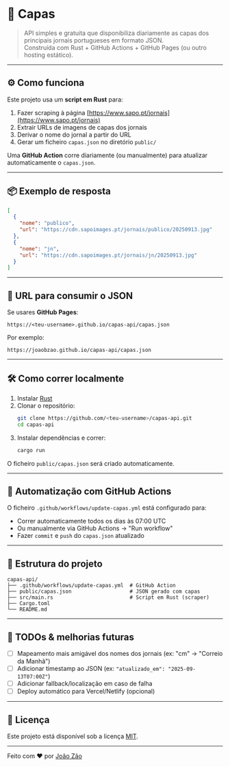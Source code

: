 # 📰 Capas

> API simples e gratuita que disponibiliza diariamente as capas dos principais jornais portugueses em formato JSON.  
> Construída com Rust + GitHub Actions + GitHub Pages (ou outro hosting estático).

---

## ⚙️ Como funciona

Este projeto usa um **script em Rust** para:
1. Fazer scraping à página [https://www.sapo.pt/jornais](https://www.sapo.pt/jornais)
2. Extrair URLs de imagens de capas dos jornais
3. Derivar o nome do jornal a partir do URL
4. Gerar um ficheiro `capas.json` no diretório `public/`

Uma **GitHub Action** corre diariamente (ou manualmente) para atualizar automaticamente o `capas.json`.

---

## 📦 Exemplo de resposta

```json
[
  {
    "nome": "publico",
    "url": "https://cdn.sapoimages.pt/jornais/publico/20250913.jpg"
  },
  {
    "nome": "jn",
    "url": "https://cdn.sapoimages.pt/jornais/jn/20250913.jpg"
  }
]
```

---

## 🚀 URL para consumir o JSON

Se usares **GitHub Pages**:

```
https://<teu-username>.github.io/capas-api/capas.json
```

Por exemplo:

```
https://joaobzao.github.io/capas-api/capas.json
```

---

## 🛠️ Como correr localmente

1. Instalar [Rust](https://www.rust-lang.org/tools/install)
2. Clonar o repositório:
   ```bash
   git clone https://github.com/<teu-username>/capas-api.git
   cd capas-api
   ```
3. Instalar dependências e correr:
   ```bash
   cargo run
   ```

O ficheiro `public/capas.json` será criado automaticamente.

---

## 🔁 Automatização com GitHub Actions

O ficheiro `.github/workflows/update-capas.yml` está configurado para:
- Correr automaticamente todos os dias às 07:00 UTC
- Ou manualmente via GitHub Actions → "Run workflow"
- Fazer `commit` e `push` do `capas.json` atualizado

---

## 🧱 Estrutura do projeto

```
capas-api/
├── .github/workflows/update-capas.yml  # GitHub Action
├── public/capas.json                   # JSON gerado com capas
├── src/main.rs                         # Script em Rust (scraper)
├── Cargo.toml
└── README.md
```

---

## 🧪 TODOs & melhorias futuras

- [ ] Mapeamento mais amigável dos nomes dos jornais (ex: "cm" → "Correio da Manhã")
- [ ] Adicionar timestamp ao JSON (ex: `"atualizado_em": "2025-09-13T07:00Z"`)
- [ ] Adicionar fallback/localização em caso de falha
- [ ] Deploy automático para Vercel/Netlify (opcional)

---

## 📜 Licença

Este projeto está disponível sob a licença [MIT](LICENSE).

---

Feito com ❤️ por [João Zão](https://github.com/joaobzao)
